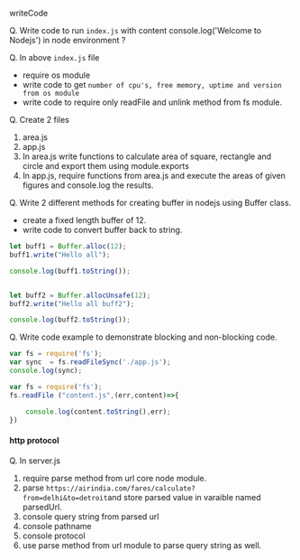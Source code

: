 writeCode

Q. Write code to run `index.js` with content console.log('Welcome to Nodejs') in node environment ?

Q. In above `index.js` file
- require os module
- write code to get `number of cpu's, free memory, uptime and version from os module`
- write code to require only readFile and unlink method from fs module.

Q. Create 2 files
  1. area.js
  2. app.js
  3. In area.js write functions to calculate area of square, rectangle and circle and export them using module.exports
  4. In app.js, require functions from area.js and execute the areas of given figures and console.log the results.

Q. Write 2 different methods for creating buffer in nodejs using Buffer class.
- create a fixed length buffer of 12.
- write code to convert buffer back to string.
```js
let buff1 = Buffer.alloc(12);
buff1.write("Hello all");

console.log(buff1.toString());


let buff2 = Buffer.allocUnsafe(12);
buff2.write("Hello all buff2");

console.log(buff2.toString());
```
Q. Write code example to demonstrate blocking and non-blocking code.
```js
var fs = require('fs');
var sync  = fs.readFileSync('./app.js');
console.log(sync);
```
```js
var fs = require('fs');
fs.readFile ("content.js",(err,content)=>{

    console.log(content.toString(),err);
})

```
#### http protocol

Q. In server.js
1. require parse method from url core node module.
2. parse `https://airindia.com/fares/calculate?from=delhi&to=detroit`and store parsed value in varaible named parsedUrl.
3. console query string from parsed url
4. console pathname
5. console protocol
6. use parse method from url module to parse query string as well.